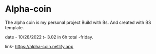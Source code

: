 # Alpha-coin
The alpha coin is my personal project Build with Bs. And created with BS template.

date - 10/28/2022
t- 3.02
in 6h total -friday.

link- https://alpha-coin.netlify.app

